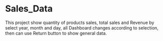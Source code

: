 # Sales_Data
This project show quantity of products sales, total sales and Revenue by select year, month and day, all Dashboard changes according to selection, 
then can use Return button to show general data.
